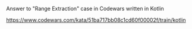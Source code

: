 Answer to "Range Extraction" case in Codewars written in Kotlin

https://www.codewars.com/kata/51ba717bb08c1cd60f00002f/train/kotlin